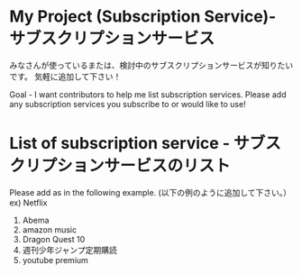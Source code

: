 # My Project (Subscription Service)- サブスクリプションサービス
みなさんが使っているまたは、検討中のサブスクリプションサービスが知りたいです。
気軽に追加して下さい！

Goal - I want contributors to help me list subscription services.
Please add any subscription services you subscribe to or would like to use!

# List of subscription service - サブスクリプションサービスのリスト
Please add as in the following example. (以下の例のように追加して下さい。）<br/>
ex) Netflix
1. Abema
2. amazon music
3. Dragon Quest 10
4. 週刊少年ジャンプ定期購読
5. youtube premium
